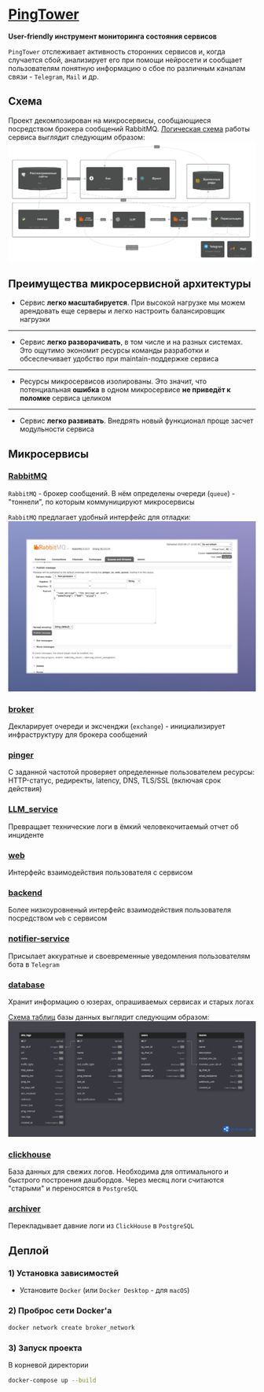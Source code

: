 # [PingTower](https://siada.ru)
**User-friendly инструмент мониторинга состояния сервисов**

`PingTower` отслеживает активность сторонних сервисов и, когда случается сбой, анализирует его при помощи нейросети и сообщает пользователям понятную информацию о сбое по различным каналам связи - `Telegram`, `Mail` и др.

## Схема
Проект декомпозирован на микросервисы, сообщающиеся посредством брокера сообщений RabbitMQ. [Логическая схема](https://s.icepanel.io/34N6PW8TrEZsle/Mpsl/landscape/diagrams/viewer?diagram=8q6WHcjX1g&model=GH1iRRA7xV&overlay_tab=technology&x1=-411.3&x2=2242.1&y1=-371.1&y2=1385.7) работы сервиса выглядит следующим образом:
![service_schema.png](readme_src/service_schema.png)


## Преимущества микросервисной архитектуры
- Cервис **легко масштабируется**. При высокой нагрузке мы можем арендовать еще серверы и легко настроить балансировщик нагрузки
---
- Сервис **легко разворачивать**, в том числе и на разных системах. Это ощутимо экономит ресурсы команды разработки и обсеспечивает удобство при maintain-поддержке сервиса
---
- Ресурсы микросервисов изолированы. Это значит, что потенциальная **ошибка** в одном микросервисе **не приведёт к поломке** сервиса целиком
---
- Сервис **легко развивать**. Внедрять новый функционал проще засчет модульности сервиса



## Микросервисы

### [RabbitMQ](compose.yml)
`RabbitMQ` - брокер сообщений. В нём определены очереди (`queue`) - "тоннели", по которым коммуницируют микросервисы

`RabbitMQ` предлагает удобный интерфейс для отладки: ![img.png](readme_src/rabbitmq_admin_panel.png)

### [broker](broker)
Декларирует очереди и эксченджи (`exchange`) - инициализирует инфраструктуру для брокера сообщений

### [pinger](pinger)
С заданной частотой проверяет определенные пользователем ресурсы: HTTP-статус, редиректы, latency, DNS, TLS/SSL (включая срок действия)

### [LLM_service](LLM_service)
Превращает технические логи в ёмкий человекочитаемый отчет об инциденте

### [web](web)
Интерфейс взаимодействия пользователя с сервисом

### [backend](backend)
Более низкоуровненый интерфейс взаимодействия пользователя посредством `web` с сервисом

### [notifier-service](notifier-service)
Присылает аккуратные и своевременные уведомления пользователям бота в `Telegram`

### [database](database)
Хранит информацию о юзерах, опрашиваемых сервисах и старых логах

[Cхема таблиц](https://dbdiagram.io/d/68cb424c5779bb7265f9f2aa) базы данных выглядит следующим образом:
![database_schema.png](readme_src/database_schema.png)

### [clickhouse](clickhouse)
База данных для свежих логов. Необходима для оптимального и быстрого построения дашбордов. Через месяц логи считаются "старыми" и переносятся в `PostgreSQL`

### [archiver](archiver)
Перекладывает давние логи из `ClickHouse` в `PostgreSQL`

## Деплой
### 1) Установка зависимостей

- Установите `Docker` (или `Docker Desktop` - для `macOS`)


### 2) **Проброс сети Docker'а**
   
 ```bash
 docker network create broker_network
 ```

### 3) **Запуск проекта**

 В корневой директории

```bash
docker-compose up --build
 ```

